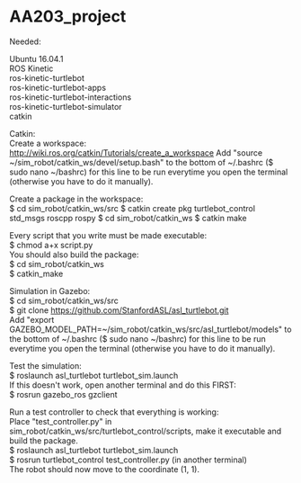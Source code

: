 # AA203_project

Needed:  

Ubuntu 16.04.1  
ROS Kinetic  
ros-kinetic-turtlebot  
ros-kinetic-turtlebot-apps  
ros-kinetic-turtlebot-interactions  
ros-kinetic-turtlebot-simulator  
catkin

Catkin:  
Create a workspace:  
http://wiki.ros.org/catkin/Tutorials/create_a_workspace 
Add "source ~/sim_robot/catkin_ws/devel/setup.bash" to the bottom of ~/.bashrc ($ sudo nano ~/bashrc) for this line to be run everytime you open the terminal (otherwise you have to do it manually).  

Create a package in the workspace:  
$ cd sim_robot/catkin_ws/src
$ catkin create pkg turtlebot_control std_msgs roscpp rospy
$ cd sim_robot/catkin_ws
$ catkin make  

Every script that you write must be made executable:  
$ chmod a+x script.py  
You should also build the package:  
$ cd sim_robot/catkin_ws  
$ catkin_make

Simulation in Gazebo:  
$ cd sim_robot/catkin_ws/src  
$ git clone https://github.com/StanfordASL/asl_turtlebot.git  
Add "export GAZEBO_MODEL_PATH=~/sim_robot/catkin_ws/src/asl_turtlebot/models" to the bottom of ~/.bashrc ($ sudo nano ~/bashrc) for this line to be run everytime you open the terminal (otherwise you have to do it manually).  

Test the simulation:  
$ roslaunch asl_turtlebot turtlebot_sim.launch  
If this doesn't work, open another terminal and do this FIRST:  
$ rosrun gazebo_ros gzclient  

Run a test controller to check that everything is working:  
Place "test_controller.py" in sim_robot/catkin_ws/src/turtlebot_control/scripts, make it executable and build the package.  
$ roslaunch asl_turtlebot turtlebot_sim.launch  
$ rosrun turtlebot_control test_controller.py (in another terminal)  
The robot should now move to the coordinate (1, 1).    




